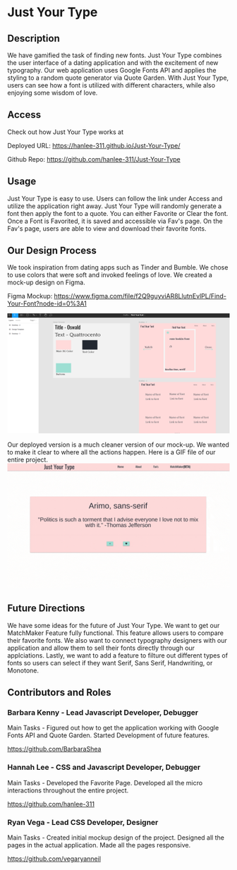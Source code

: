# Just Your Type

## Description

We have gamified the task of finding new fonts. Just Your Type combines the user interface of a dating application and with the excitement of new typography. Our web application uses Google Fonts API and applies the styling to a random quote generator via Quote Garden. With Just Your Type, users can see how a font is utilized with different characters, while also enjoying some wisdom of love. 

## Access

Check out how Just Your Type works at

Deployed URL: https://hanlee-311.github.io/Just-Your-Type/

Github Repo: https://github.com/hanlee-311/Just-Your-Type

## Usage

Just Your Type is easy to use. Users can follow the link under Access and utilize the application right away. Just Your Type will randomly generate a font then apply the font to a quote. You can either Favorite or Clear the font. Once a Font is Favorited, it is saved and accessible via Fav's page. On the Fav's page, users are able to view and download their favorite fonts.


## Our Design Process

We took inspiration from dating apps such as Tinder and Bumble. We chose to use colors that were soft and invoked feelings of love. We created a mock-up design on Figma.

Figma Mockup: https://www.figma.com/file/f2Q9guyviAR8LlutnEvlPL/Find-Your-Font?node-id=0%3A1

![FigmaDesign](assets/images/figmaFYF.png)

Our deployed version is a much cleaner version of our mock-up. We wanted to make it clear to where all the actions happen. Here is a GIF file of our entire project.
![LiveDemo](assets/images/JYTGIF.gif)

## Future Directions

We have some ideas for the future of Just Your Type. We want to get our MatchMaker Feature fully functional. This feature allows users to compare their favorite fonts. We also want to connect typography designers with our application and allow them to sell their fonts directly through our applciations. Lastly, we want to add a feature to filture out different types of fonts so users can select if they want Serif, Sans Serif, Handwriting, or Monotone.

## Contributors and Roles

### Barbara Kenny - Lead Javascript Developer, Debugger

Main Tasks - Figured out how to get the application working with Google Fonts API and Quote Garden. Started Development of future features.

https://github.com/BarbaraShea


### Hannah Lee - CSS and Javascript Developer, Debugger

Main Tasks - Developed the Favorite Page. Developed all the micro interactions throughout the entire project.

https://github.com/hanlee-311


### Ryan Vega - Lead CSS Developer, Designer

Main Tasks - Created initial mockup design of the project. Designed all the pages in the actual application. Made all the pages responsive.

https://github.com/vegaryanneil
